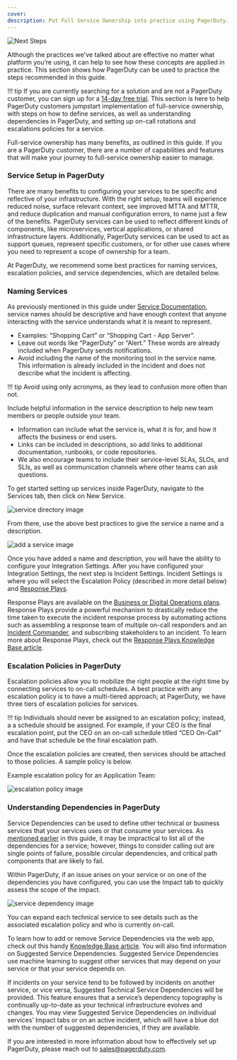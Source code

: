 ```yaml
---
cover:
description: Put Full Service Ownership into practice using PagerDuty.
---
```

![Next Steps](../assets/img/headers/FSO-NextSteps.png)

Although the practices we've talked about are effective no matter what platform you’re using, it can help to see how these concepts are applied in practice. This section shows how PagerDuty can be used to practice the steps recommended in this guide.

!!! tip
    If you are currently searching for a solution and are not a PagerDuty customer, you can sign up for a [14-day free trial](https://www.pagerduty.com/sign-up-free/?type=free). This section is here to help PagerDuty customers jumpstart implementation of full-service ownership, with steps on how to define services, as well as understanding dependencies in PagerDuty, and setting up on-call rotations and escalations policies for a service.

Full-service ownership has many benefits, as outlined in this guide. If you are a PagerDuty customer, there are a number of capabilities and features that will make your journey to full-service ownership easier to manage.

### Service Setup in PagerDuty

There are many benefits to configuring your services to be specific and reflective of your infrastructure. With the right setup, teams will experience reduced noise, surface relevant context, see improved MTTA and MTTR, and reduce duplication and manual configuration errors, to name just a few of the benefits. PagerDuty services can be used to reflect different kinds of components, like microservices, vertical applications, or shared infrastructure layers. Additionally, PagerDuty services can be used to act as support queues, represent specific customers, or for other use cases where you need to represent a scope of ownership for a team.

At PagerDuty, we recommend some best practices for naming services, escalation policies, and service dependencies, which are detailed below.

### Naming Services
As previously mentioned in this guide under [Service Documentation](https://ownership.pagerduty.com/functions/#service-name), service names should be descriptive and have enough context that anyone interacting with the service understands what it is meant to represent.

- Examples: “Shopping Cart” or “Shopping Cart - App Server”.
- Leave out words like “PagerDuty” or “Alert.” These words are already included when PagerDuty sends notifications.
- Avoid including the name of the monitoring tool in the service name. This information is already included in the incident and does not describe what the incident is affecting.

!!! tip
    Avoid using only acronyms, as they lead to confusion more often than not.

Include helpful information in the service description to help new team members or people outside your team.

- Information can include what the service is, what it is for, and how it affects the business or end users.
- Links can be included in descriptions, so add links to additional documentation, runbooks, or code repositories.
- We also encourage teams to include their service-level SLAs, SLOs, and SLIs, as well as communication channels where other teams can ask questions.

To get started setting up services inside PagerDuty, navigate to the Services tab, then click on New Service.

![service directory image](../assets/img/service-directory.png)

From there, use the above best practices to give the service a name and a description.

![add a service image](../assets/img/add-a-service.png)

Once you have added a name and description, you will have the ability to configure your Integration Settings. After you have configured your Integration Settings, the next step is Incident Settings. Incident Settings is where you will select the Escalation Policy (described in more detail below) and [Response Plays](https://support.pagerduty.com/docs/response-automation).


Response Plays are available on the [Business or Digital Operations plans](https://www.pagerduty.com/pricing/). Response Plays provide a powerful mechanism to drastically reduce the time taken to execute the incident response process by automating actions such as assembling a response team of multiple on-call responders and an [Incident Commander](https://response.pagerduty.com/), and subscribing stakeholders to an incident. To learn more about Response Plays, check out the [Response Plays Knowledge Base article](https://support.pagerduty.com/docs/response-automation).

### Escalation Policies in PagerDuty

Escalation policies allow you to mobilize the right people at the right time by connecting services to on-call schedules. A best practice with any escalation policy is to have a multi-tiered approach; at PagerDuty, we have three tiers of escalation policies for services.

!!! tip
    Individuals should never be assigned to an escalation policy; instead, a a schedule should be assigned. For example, if your CEO is the final escalation point, put the CEO on an on-call schedule titled “CEO On-Call” and have that schedule be the final escalation path.


Once the escalation policies are created, then services should be attached to those policies. A sample policy is below.

Example escalation policy for an Application Team:

![escalation policy image](../assets/img/application-team-escalation-policy.png)

### Understanding Dependencies in PagerDuty
Service Dependencies can be used to define other technical or business services that your services uses or that consume your services. As [mentioned earlier](functions/#other-components) in this guide, it may be impractical to list all of the dependencies for a service; however, things to consider calling out are single points of failure, possible circular dependencies, and critical path components that are likely to fail.

Within PagerDuty, if an issue arises on your service or on one of the dependencies you have configured, you can use the Impact tab to quickly assess the scope of the impact.

![service dependency image](../assets/img/service-dependencies.png)

You can expand each technical service to see details such as the associated escalation policy and who is currently on-call.

To learn how to add or remove Service Dependencies via the web app, check out this handy [Knowledge Base article](https://support.pagerduty.com/docs/service-profile#service-dependencies). You will also find information on Suggested Service Dependencies. Suggested Service Dependencies use machine learning to suggest other services that may depend on your service or that your service depends on.


If incidents on your service tend to be followed by incidents on another service, or vice versa, Suggested Technical Service Dependencies will be provided. This feature ensures that a service’s dependency topography is continually up-to-date as your technical infrastructure evolves and changes. You may view Suggested Service Dependencies on individual services’ Impact tabs or on an active incident, which will have a blue dot with the number of suggested dependencies, if they are available.

If you are interested in more information about how to effectively set up PagerDuty, please reach out to [sales@pagerduty.com](mailto:sales@pagerduty.com).
